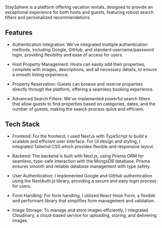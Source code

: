 StaySphere is a platform offering vacation rentals, designed to provide an exceptional experience for both hosts and guests, featuring robust search filters and personalized recommendations.

## Features

- Authentication Integration: We've integrated multiple authentication methods, including Google,   GitHub, and standard username/password login, providing flexibility and ease of access for users.

- Host Property Management: Hosts can easily add their properties, complete with images, descriptions, and all necessary details, to ensure a smooth listing experience.

- Property Reservation: Guests can browse and reserve properties directly through the platform, offering a seamless booking experience.

- Advanced Search Filters: We've implemented powerful search filters that allow guests to find properties based on categories, dates, and the number of guests, making the search process quick and efficient.

## Tech Stack

- Frontend: For the frontend, I used Next.js with TypeScript to build a scalable and efficient user interface. For UI design and styling, I integrated Tailwind CSS which provides flexible and responsive layout.

- Backend: The backend is built with Next.js, using Prisma ORM for seamless, type-safe interaction with the MongoDB database. Prisma ensures smooth and reliable database management with type safety.

- User Authentication: I implemented Google and GitHub authentication using the NextAuth.js library, providing a secure and easy login process for users.

- Form Handling: For form handling, I utilized React Hook Form, a flexible and performant library that simplifies form management and validation.

- Image Storage: To manage and store images efficiently, I integrated Cloudinary, a cloud-based service for uploading, storing, and delivering images.






